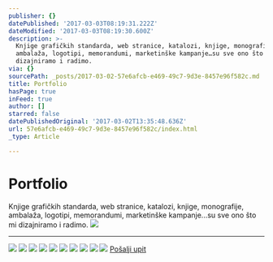 ```yaml
---
publisher: {}
datePublished: '2017-03-03T08:19:31.222Z'
dateModified: '2017-03-03T08:19:30.600Z'
description: >-
  Knjige grafičkih standarda, web stranice, katalozi, knjige, monografije,
  ambalaža, logotipi, memorandumi, marketinške kampanje…su sve ono što mi
  dizajniramo i radimo.
via: {}
sourcePath: _posts/2017-03-02-57e6afcb-e469-49c7-9d3e-8457e96f582c.md
title: Portfolio
hasPage: true
inFeed: true
author: []
starred: false
datePublishedOriginal: '2017-03-02T13:35:48.636Z'
url: 57e6afcb-e469-49c7-9d3e-8457e96f582c/index.html
_type: Article

---
```

# Portfolio

Knjige grafičkih standarda, web stranice, katalozi, knjige, monografije, ambalaža, logotipi, memorandumi, marketinške kampanje...su sve ono što mi dizajniramo i radimo.
![](https://the-grid-user-content.s3-us-west-2.amazonaws.com/9d8e210f-498c-4822-8a96-f900297f518c.jpg)

---

![](https://s3-us-west-2.amazonaws.com/the-grid-img/p/9ee07b2254f91a8a9c2e53d72ffcec9258981239.jpg)
![](https://the-grid-user-content.s3-us-west-2.amazonaws.com/92d52b11-e1a9-4b06-9144-f018c0d954d9.jpg)
![](https://the-grid-user-content.s3-us-west-2.amazonaws.com/be246be6-0b71-47fc-9524-f64793332527.jpg)
![](https://the-grid-user-content.s3-us-west-2.amazonaws.com/4b9eafd2-12b9-413b-8700-f3ecc7f0ef06.jpg)
![](https://the-grid-user-content.s3-us-west-2.amazonaws.com/32a810f0-ef9e-49c1-9796-9cc3c1e8e594.jpg)
![](https://the-grid-user-content.s3-us-west-2.amazonaws.com/a16f4ff0-b6bc-4055-a486-691fbe1936ac.jpg)
![](https://the-grid-user-content.s3-us-west-2.amazonaws.com/e39d611a-7e01-450f-8fce-20a95128dbbc.jpg)
![](https://the-grid-user-content.s3-us-west-2.amazonaws.com/e7d546fc-d836-427d-a305-c06d4e4a6d76.jpg)
![](https://s3-us-west-2.amazonaws.com/the-grid-img/p/11b6d16196fa3b96c615b2e48cb21fb5ccd6e4b5.jpg)
![](https://the-grid-user-content.s3-us-west-2.amazonaws.com/124f9cb9-7443-4835-8b15-b58b53e89b0f.jpg)
[Pošalji upit][0]

[0]: http://www.subscribepage.com/b8c7z2